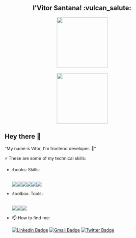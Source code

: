 <h2 align="center">I'Vitor Santana! :vulcan_salute:</h2>

<p align="center">
  <a href="https://github.com/vitorSantanaDev/github-readme-stats">
    <img
      align="center"
      height="165"
      src="https://github-readme-stats.vercel.app/api?username=vitorSantanaDev&count_private=true&show_icons=true&custom_title=Github%20Status&hide=issues&theme=radical"
    />
  </a>
  </br></br>
  <a href="https://github.com/vitorSantanaDev/github-readme-stats">
    <img
      align="center"
      height="165"
      src="https://github-readme-stats.vercel.app/api/top-langs/?username=vitorSantanaDev&&layout=compact&theme=radical"
    />
  </a>
</p>

## Hey there 👋

"My name is Vitor, I'm frontend developer. :dart:"

:zap: These are some of my technical skills:
<ul>
  
  <li>:books: Skills:</li>
  <br/>
  <p align="left">
  <img src="https://img.shields.io/badge/HTML5-E34F26?style=for-the-badge&logo=html5&logoColor=white"><img src="https://img.shields.io/badge/CSS3-1572B6?style=for-the-badge&logo=css3&logoColor=white"><img src="https://img.shields.io/badge/JavaScript-F7DF1E?style=for-the-badge&logo=javascript&logoColor=black"><img src="https://img.shields.io/badge/TypeScript-007ACC?style=for-the-badge&logo=typescript&logoColor=white"><img src="https://img.shields.io/badge/React-20232A?style=for-the-badge&logo=react&logoColor=61DAFB"><img src="https://img.shields.io/badge/sass-bf4080?style=for-the-badge&logo=sass&logoColor=white">
  </p>
  
  <li>:toolbox: Tools:</li>
  <br/>
  <p align="left">
<img src="https://img.shields.io/badge/Git-F05032?style=for-the-badge&logo=git&logoColor=white"><img src="https://img.shields.io/badge/Figma-black?style=for-the-badge&logo=figma&logoColor=white"><img src="https://img.shields.io/badge/Visual_Studio_Code-0078D4?style=for-the-badge&logo=visual%20studio%20code&logoColor=white">
  </p>
</ul>

* 📫 How to find me:<br><br> 
[![Linkedin Badge](https://img.shields.io/badge/LinkedIn-0077B5?style=for-the-badge&logo=linkedin&logoColor=white&link=https://www.linkedin.com/in/vitor-santana-bbb607217/)](https://www.linkedin.com/in/vitor-santana-bbb607217/)
[![Gmail Badge](https://img.shields.io/badge/Gmail-D14836?style=for-the-badge&logo=gmail&logoColor=white&link=vitorsantana.developer@gmail.com)](mailto:vitorsantana.developer@gmail.com)
[![Twitter Badge](https://img.shields.io/badge/Twitter-white?style=for-the-badge&logo=twitter&logoColor=black&link=https://twitter.com/VitorSantanaDev)](https://twitter.com/VitorSantanaDev)

